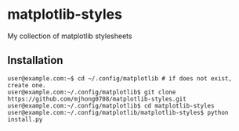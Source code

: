 # matplotlib-styles
My collection of matplotlib stylesheets


## Installation

```console
user@example.com:~$ cd ~/.config/matplotlib # if does not exist, create one.
user@example.com:~/.config/matplotlib$ git clone https://github.com/mjhong0708/matplotlib-styles.git
user@example.com:~/.config/matplotlib$ cd matplotlib-styles
user@example.com:~/.config/matplotlib/matplotlib-styles$ python install.py
```
